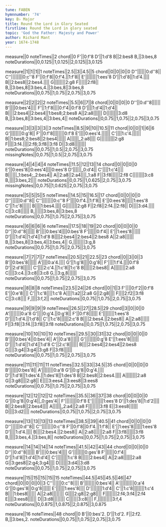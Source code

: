 ```yaml
---
tune: FABEN
hymnnumber: '74'
key: B♭ Major
title: Round the Lord in Glory Seated
firstline: Round the Lord in glory seated
topic: 'God the Father: Majesty and Power'
author: Richard Mant
year: 1674-1748
---
```

measure||0
noteTimes||2
chord||0
F'||0:f'8
D'||1:d'8
B||2:bes8
B,||3:bes,8
noteDurations||0,0.125||1,0.125||2,0.125||3,0.125

measure||1||1||1||1
noteTimes||2.5||3||4.5||5
chord||0||0||0||0
D''||||||0:d''8||
C''||||||||0:c''8
F'||0:f'8||0:f'4.||1:f'8||
E'||||||||1:ees'8
D'||1:d'8||1:d'4.||||
B||2:bes8||2:bes4.||||
G||||||||2:g8
F||||||2:f8||
B,||3:bes,8||3:bes,4.||3:bes,8||3:bes,8
noteDurations||0,0.75||1,0.75||2,0.75||3,0.75

measure||2||2||2||2
noteTimes||5.5||6||7||8
chord||0||0||0||0
D''||0:d''8||||||
B'||||0:bes'4||||
F'||1:f'8||||0:f'4||0:f'8
D'||||1:d'4||1:d'4||
B||||2:bes4||2:bes4||1:bes8;2:bes8
A||2:a8||||||
D||||||||3:d8
B,||3:bes,8||3:bes,4||3:bes,4||
noteDurations||0,0.75||1,0.75||2,0.75||3,0.75

measure||3||3||3||3||3
noteTimes||8.5||9||10||10.5||11
chord||0||0||1||6||6
G'||||||||0:g'8||
F'||0:f'8||||||||0:f'8
E'||||0:ees'4.||||||
C'||||1:c'4.||||||
B||1:bes8;2:bes8||2:bes4||||||
A||||||_2:a8||||
G||||||||||2:g8
F||||3:f4.||||2:f8;3:f8||3:f8
D||3:d8||||||||
noteDurations||0,0.75||1,0.5||2,0.75||3,0.75
missingNotes||0,0.75||1,0.5||2,0.75||3,0.75

measure||4||4||4||4
noteTimes||11.5||12||13||14
chord||0||0||0||0
E'||0:ees'8||0:ees'4||||0:ees'8
D'||||||_0:d'4||
C'||||1:c'4||||
B||||||_1:bes4;_2:bes4||
A||2:a8||2:a4||||_1:a8
F||3:f8||||||2:f8
C||||||||3:c8
B,||||3:bes,2||||
noteDurations||0,0.75||1,0.625||2,0.75||3,0.75
missingNotes||0,0.75||1,0.625||2,0.75||3,0.75

measure||5||5||5||5
noteTimes||14.5||15||16.5||17
chord||0||0||0||0
D''||||||0:d''8||
C''||||||||0:c''8
F'||||0:f'4.||1:f'8||
E'||0:ees'8||||||1:ees'8
C'||1:c'8||||||
B||||1:bes4.||||
G||||||||2:g8
F||2:f8||2:f4.||2:f8||
D||||3:d4.||||
C||3:c8||||||
B,||||||3:bes,8||3:bes,8
noteDurations||0,0.75||1,0.75||2,0.75||3,0.75

measure||6||6||6||6
noteTimes||17.5||18||19||20
chord||0||0||0||0
D''||0:d''8||||||
B'||||0:bes'4||||0:bes'8
F'||||||0:f'4||
E'||1:ees'8||||||
D'||||1:d'4||1:d'4||1:d'8
B||||2:bes4||2:bes4||2:bes8
A||2:a8||||||
B,||3:bes,8||3:bes,4||3:bes,4||
G,||||||||3:g,8
noteDurations||0,0.75||1,0.75||2,0.75||3,0.75

measure||7||7||7||7
noteTimes||20.5||21||22.5||23
chord||0||3||0||3
B'||0:bes'8||||||
A'||||0:a'4.||||
G'||1:g'8||||0:g'8||
F'||||1:f'4.||||0:f'8
D'||2:d'8||||||
C'||||2:c'4.||1:c'8||1:c'8
B||||||2:bes8||
A||||||||2:a8
C||||3:c4.||3:c8||3:c8
G,||3:g,8||||||
noteDurations||0,0.75||1,0.75||2,0.75||3,0.75

measure||8||8||8
noteTimes||23.5||24||26
chord||0||1||3
F'||||0:f'2||0:f'8
E'||0:e'8||||
C'||1:c'8||||1:c'8
A||||1:a2||2:a8
G||2:g8||||
F||||2:f2||3:f8
C||3:c8||||
F,||||3:f,2||
noteDurations||0,0.75||1,0.75||2,0.75||3,0.75

measure||9||9||9||9
noteTimes||26.5||27||28.5||29
chord||3||0||0||0
A'||||||||0:a'8
G'||||0:g'4.||0:g'8||
F'||0:f'8||||||
E'||||||||1:ees'8
D'||||1:d'4.||1:d'8||
C'||1:c'8||||||2:c'8
B||||2:bes4.||2:bes8||
A||2:a8||||||
F||3:f8||3:f4.||3:f8||3:f8
noteDurations||0,0.75||1,0.75||2,0.75||3,0.75

measure||10||10||10||10
noteTimes||29.5||30||31||32
chord||0||0||0||0
B'||||0:bes'4||0:bes'4||
A'||0:a'8||||||
G'||||||||0:g'8
E'||1:ees'8||||||
D'||||1:d'4||1:d'4||1:d'8
C'||2:c'8||||||
B||||2:bes4||2:bes4||2:bes8
G||||3:g4||3:g4||3:g8
F||3:f8||||||
noteDurations||0,0.75||1,0.75||2,0.75||3,0.75

measure||11||11||11||11
noteTimes||32.5||33||34.5||35
chord||0||0||0||0
B'||||||0:bes'8||
A'||||||||0:a'8
G'||0:g'8||0:g'4.||||
D'||1:d'8||1:des'4.||1:des'8||1:des'8
B||2:bes8||2:bes4.||||
A||||||||2:a8
G||3:g8||||2:g8||
E||||3:ees4.||3:ees8||3:ees8
noteDurations||0,0.75||1,0.75||2,0.75||3,0.75

measure||12||12||12||12
noteTimes||35.5||36||37||38
chord||0||0||0||0
G'||0:g'8||0:g'4||_0:ges'4||
F'||||||||0:f'8
E'||||||||1:ees'8
D'||1:des'8||1:d'2||||
B||2:bes8||2:bes4||||
A||||||_2:a4||2:a8
F||||||||3:f8
E||3:ees8||||||
D||||3:d2||||
noteDurations||0,0.75||1,0.75||2,0.75||3,0.75

measure||13||13||13||13
noteTimes||38.5||39||40.5||41
chord||0||0||0||0
D''||||||0:d''8||
C''||||||||0:c''8
F'||0:f'8||0:f'4.||1:f'8||
E'||1:ees'8||||||1:ees'8
D'||||1:d'4.||||
B||||2:bes4.||2:bes8||
A||2:a8||||||2:a8
F||3:f8||||||3:f8
B,||||3:bes,4.||3:bes,8||
noteDurations||0,0.75||1,0.75||2,0.75||3,0.75

measure||14||14||14||14
noteTimes||41.5||42||43||44
chord||0||0||0||0
D''||0:d''8||||||
B'||||0:bes'4||||
G'||||||||0:ges'8
F'||||||0:f'4||
D'||1:d'8||1:d'4||1:d'4||
C'||||||||1:c'8
B||||||2:bes4||
A||2:a8||||||2:a8
G||3:ges8||2:g4;3:g4||||
D||||||3:d4||3:d8
noteDurations||0,0.75||1,0.75||2,0.75||3,0.75

measure||15||15||15||15||15
noteTimes||44.5||45||45.5||46||47
chord||0||0||0||0||3
C''||||||0:c''8||||
B'||||||||0:bes'4||
A'||||||||||0:a'4
G'||0:ges'8||0:g'8||||||
E'||||||1:ees'8||||
D'||||||||1:d'4||
C'||1:c'8||||||||1:c'4
B||||1:bes8||||||
A||2:a8||||||||
G||||2:g8||2:g8||||
F||||||||2:f4;3:f4||2:f4
E||||3:ees8||||||
D||3:d8||||||||
C||||||3:c8||||
F,||||||||||3:f,4
noteDurations||0,0.875||1,0.875||2,0.875||3,0.875

measure||16
noteTimes||48
chord||0
B'||0:bes'2.
D'||1:d'2.
F||2:f2.
B,||3:bes,2.
noteDurations||0,0.75||1,0.75||2,0.75||3,0.75

